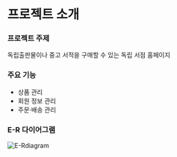 # 프로젝트 소개

### 프로젝트 주제
독립출판물이나 중고 서적을 구매할 수 있는 독립 서점 홈페이지

### 주요 기능
* 상품 관리
* 회원 정보 관리
* 주문·배송 관리

### E-R 다이어그램
![E-Rdiagram](https://github.com/seu1gi/travel-planner/blob/main/E-R%20diagram.PNG?raw=true)
